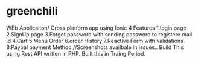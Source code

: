 # greenchili
WEb Applicaiton/ Cross platform app using Ionic 4
Features
  1.login page
  2.SignUp page
  3.Forgot password with sending password to registere mail id
  4.Cart
  5.Menu Order
  6.order History
  7.Reactive Form with validations.
  8.Paypal payment Method
//Screenshots availbale in issues..
Build This using Rest API written in PHP.
Built this in Traing Period.
